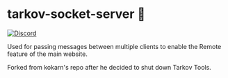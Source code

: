 # tarkov-socket-server 🔌

[![Discord](https://img.shields.io/discord/956236955815907388?color=7388DA&label=Discord)](https://discord.gg/XPAsKGHSzH)

Used for passing messages between multiple clients to enable the Remote feature of the main website.

Forked from kokarn's repo after he decided to shut down Tarkov Tools. 
